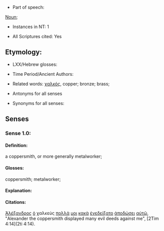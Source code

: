 * Part of speech: 

[Noun](http://ugg.readthedocs.io/en/latest/noun.html); 

* Instances in NT: 1

* All Scriptures cited: Yes

## Etymology: 


* LXX/Hebrew glosses: 

* Time Period/Ancient Authors: 

* Related words: [χαλκός](../G54750/01.md), copper; bronze; brass;

* Antonyms for all senses

* Synonyms for all senses: 

## Senses 

### Sense 1.0: 

#### Definition: 

a coppersmith, or more generally metalworker;

#### Glosses: 

coppersmith; metalworker;

#### Explanation: 

#### Citations: 

[Ἀλέξανδρος](../G02230/01.md) [ὁ](../G35880/01.md) χαλκεὺς [πολλά](../G41830/01.md) [μοι](../G14730/01.md) [κακὰ](../G25560/01.md) [ἐνεδείξατο](../G17310/01.md) [ἀποδώσει](../G05910/01.md) [αὐτῷ](../G08460/01.md), "Alexander the coppersmith displayed many evil deeds against me", [2Tim 4:14](2ti 4:14).  
